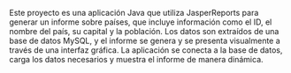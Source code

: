 Este proyecto es una aplicación Java que utiliza JasperReports para generar un informe sobre países, que incluye información como el ID, el nombre del país, su capital y la población.
Los datos son extraídos de una base de datos MySQL, y el informe se genera y se presenta visualmente a través de una interfaz gráfica. 
La aplicación se conecta a la base de datos, carga los datos necesarios y muestra el informe de manera dinámica.
